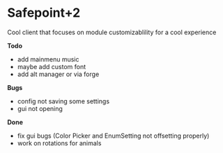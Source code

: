 # Safepoint+2
Cool client that focuses on module customizablility for a cool experience

**Todo**
* add mainmenu music
* maybe add custom font
* add alt manager or via forge 

**Bugs**
* config not saving some settings
* gui not opening

**Done**
* fix gui bugs (Color Picker and EnumSetting not offsetting properly)
* work on rotations for animals
